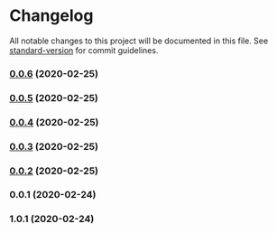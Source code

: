 # Changelog

All notable changes to this project will be documented in this file. See [standard-version](https://github.com/conventional-changelog/standard-version) for commit guidelines.

### [0.0.6](https://github.com/diegotremper/aws-serverless-restful-wrapper/compare/v0.0.5...v0.0.6) (2020-02-25)

### [0.0.5](https://github.com/diegotremper/aws-serverless-restful-wrapper/compare/v0.0.4...v0.0.5) (2020-02-25)

### [0.0.4](https://github.com/diegotremper/aws-serverless-restful-wrapper/compare/v0.0.3...v0.0.4) (2020-02-25)

### [0.0.3](https://github.com/diegotremper/aws-serverless-restful-wrapper/compare/v0.0.2...v0.0.3) (2020-02-25)

### [0.0.2](https://github.com/YOUR_GITHUB_USER_NAME/aws-serverless-restful-wrapper/compare/v0.0.1...v0.0.2) (2020-02-25)

### 0.0.1 (2020-02-24)

### 1.0.1 (2020-02-24)
